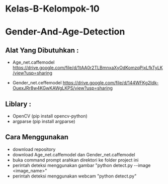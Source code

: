 # Kelas-B-Kelompok-10
# Gender-And-Age-Detection
## Alat Yang Dibutuhkan :
- Age_net.caffemodel https://drive.google.com/file/d/1tAA0r2TLBmnxaXyOdKomzqPjxLfkTyLK/view?usp=sharing

- Gender_net.ceffemodel https://drive.google.com/file/d/144WFKg2Idk-OuexJRr8w4KGwKAWgLKPS/view?usp=sharing
## Liblary :
 - OpenCV (pip install opencv-python)
 - argparse (pip install argparse)
 ## Cara Menggunakan
 - download repository
 - download Age_net.caffemodel dan Gender_net.caffemodel
 - buka command prompt arahkan direktori ke folder project ini
 - perintah deteksi menggunakan gambar
   "python detect.py --image <image_name>"
 - perintah deteksi menggunakan webcam
   "python detect.py"
